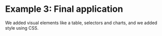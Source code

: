 # Example 3: Final application

We added visual elements like a table, selectors and charts, and we added style using CSS.
